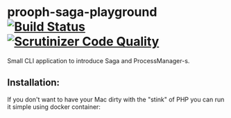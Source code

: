 # prooph-saga-playground [![Build Status](https://travis-ci.org/lzakrzewski/prooph-saga-playground.svg?branch=master)](https://travis-ci.org/lzakrzewski/prooph-saga-playground) [![Scrutinizer Code Quality](https://scrutinizer-ci.com/g/lzakrzewski/prooph-saga-playground/badges/quality-score.png?b=master)](https://scrutinizer-ci.com/g/lzakrzewski/prooph-saga-playground/?branch=master)
Small CLI application to introduce Saga and ProcessManager-s. 

## Installation:


If you don't want to have your Mac dirty with the "stink" of PHP you can run it simple using docker container:
